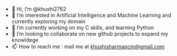 - 👋 Hi, I’m @khushi2762
- 👀 I’m interested in Artificial Intelligence and Machine Learning and currently exploring my domain
- 🌱 I’m currently working on my C skills, and learning Python
- 💞 I’m looking to collaborate on new github projects to expand my knowldege
- 📫 How to reach me : mail me at khushisharmapcm@gmail.com

<!---
khushi2762/khushi2762 is a ✨ special ✨ repository because its `README.md` (this file) appears on your GitHub profile.
You can click the Preview link to take a look at your changes.
--->
